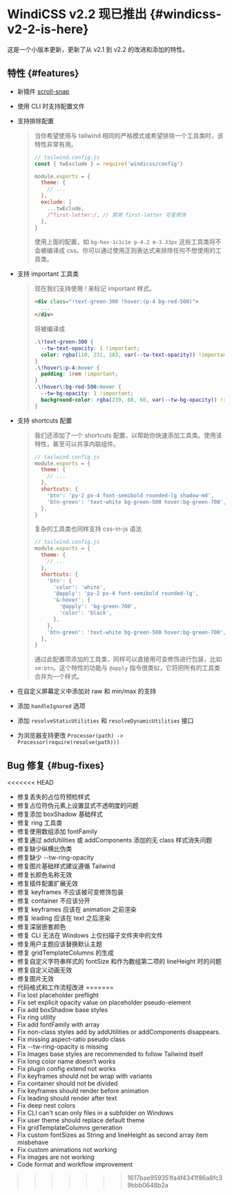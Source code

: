 # WindiCSS v2.2 现已推出 {#windicss-v2-2-is-here}

这是一个小版本更新，更新了从 v2.1 到 v2.2 的改进和添加的特性。

## 特性 {#features}

- 新插件 [scroll-snap](https://cn.windicss.org/plugins/official/scroll-snap.html)

- 使用 CLI 时支持配置文件

- 支持排除配置

  > 当你希望使用与 tailwind 相同的严格模式或希望排除一个工具类时，该特性非常有用。
  >
  > ```js
  > // tailwind.config.js
  > const { twExclude } = require('windicss/config')
  >
  > module.exports = {
  >   theme: {
  >     // ...
  >   },
  >   exclude: [
  >     ...twEclude,
  >     /^first-letter:/, // 禁用 first-letter 可变修饰
  >   ],
  > }
  > ```
  >
  > 使用上面的配置，如 `bg-hex-1c1c1e p-4.2 m-3.33px` 这些工具类将不会被编译成 css。你可以通过使用正则表达式来排除任何不想使用的工具类。

- 支持 important 工具类

  > 现在我们支持使用 ! 来标记 important 样式。
  >
  > ```html
  > <div class="!text-green-300 !hover:(p-4 bg-red-500)">
  >   ...
  > </div>
  > ```
  >
  > 将被编译成
  >
  > ```css
  > .\!text-green-300 {
  >   --tw-text-opacity: 1 !important;
  >   color: rgba(110, 231, 183, var(--tw-text-opacity)) !important;
  > }
  > .\!hover\:p-4:hover {
  >   padding: 1rem !important;
  > }
  > .\!hover\:bg-red-500:hover {
  >   --tw-bg-opacity: 1 !important;
  >   background-color: rgba(239, 68, 68, var(--tw-bg-opacity)) !important;
  > }
  > ```

- 支持 shortcuts 配置

  > 我们还添加了一个 shortcuts 配置，以帮助你快速添加工具类。使用该特性，甚至可以共享内联组件。
  >
  > ```js
  > // tailwind.config.js
  > module.exports = {
  >   theme: {
  >     // ...
  >   },
  >   shortcuts: {
  >     'btn': 'py-2 px-4 font-semibold rounded-lg shadow-md',
  >     'btn-green': 'text-white bg-green-500 hover:bg-green-700',
  >   },
  > }
  > ```
  >
  > 复杂的工具类也同样支持 css-in-js 语法
  >
  > ```js
  > // tailwind.config.js
  > module.exports = {
  >   theme: {
  >     // ...
  >   },
  >   shortcuts: {
  >     'btn': {
  >       'color': 'white',
  >       '@apply': 'py-2 px-4 font-semibold rounded-lg',
  >       '&:hover': {
  >         '@apply': 'bg-green-700',
  >         'color': 'black',
  >       },
  >     },
  >     'btn-green': 'text-white bg-green-500 hover:bg-green-700',
  >   },
  > }
  > ```
  >
  > 通过此配置项添加的工具类，同样可以直接用可变修饰进行包装，比如 `sm:btn`。这个特性的功能与 `@apply` 指令很类似，它将把所有的工具类合并为一个样式。

- 在自定义屏幕定义中添加对 raw 和 min/max 的支持

- 添加 `handleIgnored` 选项

- 添加 `resolveStaticUtilities` 和 `resolveDynamicUtilities` 接口

- 为浏览器支持更改 `Processor(path) -> Processor(require(resolve(path)))`

## Bug 修复 {#bug-fixes}

<<<<<<< HEAD
- 修复丢失的占位符预检样式
- 修复占位符伪元素上设置显式不透明度的问题
- 修复添加 boxShadow 基础样式
- 修复 ring 工具类
- 修复使用数组添加 fontFamily
- 修复通过 addUtilities 或 addComponents 添加的无 class 样式消失问题
- 修复缺少纵横比伪类
- 修复缺少 --tw-ring-opacity
- 修复图片基础样式建议遵循 Tailwind
- 修复长颜色名称无效
- 修复插件配置扩展无效
- 修复 keyframes 不应该被可变修饰包装
- 修复 container 不应该分开
- 修复 keyframes 应该在 animation 之前渲染
- 修复 leading 应该在 text 之后渲染
- 修复深层嵌套颜色
- 修复 CLI 无法在 Windows 上仅扫描子文件夹中的文件
- 修复用户主题应该替换默认主题
- 修复 gridTemplateColumns 的生成
- 修复自定义字符串样式的 fontSize 和作为数组第二项的 lineHeight 时的问题
- 修复自定义动画无效
- 修复图片无效
- 代码格式和工作流程改进
=======
- Fix lost placeholder preflight
- Fix set explicit opacity value on placeholder pseudo-element
- Fix add boxShadow base styles
- Fix ring utility
- Fix add fontFamily with array
- Fix non-class styles add by addUtilities or addComponents disappears.
- Fix missing aspect-ratio pseudo class
- Fix --tw-ring-opacity is missing
- Fix Images base styles are recommended to follow Tailwind itself
- Fix long color name doesn’t works
- Fix plugin config extend not works
- Fix keyframes should not be wrap with variants
- Fix container should not be divided
- Fix keyframes should render before animation
- Fix leading should render after text
- Fix deep nest colors
- Fix CLI can't scan only files in a subfolder on Windows
- Fix user theme should replace default theme
- Fix gridTemplateColumns generation
- Fix custom fontSizes as String and lineHeight as second array item misbehave
- Fix custom animations not working
- Fix images are not working
- Code format and workflow improvement
>>>>>>> 1617bae959351fa4f4341f86a8fc39bbb0648b2a
